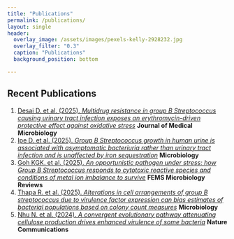 ```yaml
---
title: "Publications"
permalink: /publications/
layout: single
header:
  overlay_image: /assets/images/pexels-kelly-2928232.jpg
  overlay_filter: "0.3"
  caption: "Publications"
  background_position: bottom

---
```


## Recent Publications

1. [Desai D. et al. (2025). *Multidrug resistance in group B Streptococcus causing urinary tract infection exposes an erythromycin-driven protective effect against oxidative stress*](https://doi.org/10.1099/jmm.0.001975) **Journal of Medical Microbiology**
2. [Ipe D. et al. (2025). *Group B Streptococcus growth in human urine is associated with asymptomatic bacteriuria rather than urinary tract infection and is unaffected by iron sequestration*](https://doi.org/10.1099/mic.0.001533) **Microbiology**
3. [Goh KGK. et al. (2025). *An opportunistic pathogen under stress: how Group B Streptococcus responds to cytotoxic reactive species and conditions of metal ion imbalance to survive*](https://doi.org/10.1093/femsre/fuae009) **FEMS Microbiology Reviews**
4. [Thapa R. et al. (2025). *Alterations in cell arrangements of group B streptococcus due to virulence factor expression can bias estimates of bacterial populations based on colony count measures*](https://doi.org/10.1099/mic.0.001453) **Microbiology**
5. [Nhu N. et al. (2024). *A convergent evolutionary pathway attenuating cellulose production drives enhanced virulence of some bacteria*](https://doi.org/10.1038/s41467-024-45176-4) **Nature Communications**
